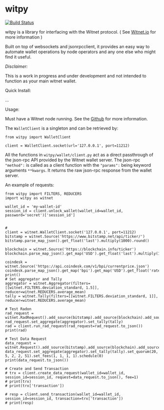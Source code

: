 # witpy

[![Build Status](https://travis-ci.org/parodyBit/witpy.svg?branch=master)](https://travis-ci.org/parodyBit/witpy)

witpy is a library for interfacing with the Witnet protocol. ( See [Witnet.io](https://witnet.io/) for more information )

Built on top of websockets and jsonrpcclient, it provides an easy way to automate wallet operations by node operators and any one else who might find it useful.

*Disclaimer:*

This is a work in progress and under development and not intended to function as your main witnet wallet.



Quick Install:

...





Usage:

Must have a Witnet node running. See the [Github](https://github.com/witnet) for more information. 



The `WalletClient` is a singleton and can be retrieved by:

```
from witpy import WalletClient

client = WalletClient.socket(url='127.0.0.1', port=11212)

```

 

All the functions in `witpy/wallet/client.py` act as a direct passthrough of the json-rpc API provided by the Witnet wallet server. The json-rpc `"method":` is called as a client function with the `"params":` being keyword arguments `**kwargs`. It returns the raw json-rpc response from the wallet server.

An example of requests:

```
from witpy import FILTERS, REDUCERS
import witpy as witnet

wallet_id = 'my-wallet-id'
session_id = client.unlock_wallet(wallet_id=wallet_id, password='secret')['session_id']


#
client = witnet.WalletClient.socket('127.0.0.1', port=11212)
bitstamp = witnet.Source('https://www.bitstamp.net/api/ticker/')
bitstamp.parse_map_json().get_float('last').multiply(1000).round()

blockchain = witnet.Source('https://blockchain.info/ticker')
blockchain.parse_map_json().get_map('USD').get_float('last').multiply(1000).round()

coindesk = witnet.Source('https://api.coindesk.com/v1/bpi/currentprice.json')
coindesk.parse_map_json().get_map('bpi').get_map('USD').get_float('rate_float').multiply(1000).round()
print()
# Set aggregator and Tally
aggregator = witnet.Aggregator(filters=[[witnet.FILTERS.deviation_standard, 1.5]], reducer=witnet.REDUCERS.average_mean)
tally = witnet.Tally(filters=[[witnet.FILTERS.deviation_standard, 1]], reducer=witnet.REDUCERS.average_mean)

# Test Radon
rad_request = witnet.RadRequest().add_source(bitstamp).add_source(blockchain).add_source(coindesk)
rad_request.set_aggregate(aggregator).set_tally(tally)
rad = client.run_rad_request(rad_request=rad_request.to_json())
print(rad)

# Test Data Request
data_request = witnet.Request().add_source(bitstamp).add_source(blockchain).add_source(coindesk)
data_request.set_aggregate(aggregator).set_tally(tally).set_quorum(20, 5, 2, 2, 51).set_fees(1, 1, 1, 1).schedule(0)
print(data_request.to_json())

# Create and Send Transaction
# trx = client.create_data_request(wallet_id=wallet_id, session_id=session_id, request=data_request.to_json(), fee=1)
# print(trx)
# print(trx['transaction'])

# resp = client.send_transaction(wallet_id=wallet_id, session_id=session_id, transaction=trx['transaction'])
# print(resp)
```


